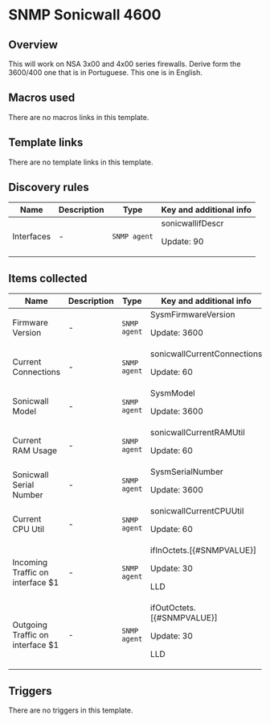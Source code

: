 # SNMP Sonicwall 4600

## Overview

This will work on NSA 3x00 and 4x00 series firewalls. Derive form the 3600/400 one that is in Portuguese. This one is in English.



## Macros used

There are no macros links in this template.

## Template links

There are no template links in this template.

## Discovery rules

|Name|Description|Type|Key and additional info|
|----|-----------|----|----|
|Interfaces |<p>-</p>|`SNMP agent`|sonicwallifDescr<p>Update: 90</p>|


## Items collected

|Name|Description|Type|Key and additional info|
|----|-----------|----|----|
|Firmware Version|<p>-</p>|`SNMP agent`|SysmFirmwareVersion<p>Update: 3600</p>|
|Current Connections|<p>-</p>|`SNMP agent`|sonicwallCurrentConnections<p>Update: 60</p>|
|Sonicwall Model|<p>-</p>|`SNMP agent`|SysmModel<p>Update: 3600</p>|
|Current RAM Usage|<p>-</p>|`SNMP agent`|sonicwallCurrentRAMUtil<p>Update: 60</p>|
|Sonicwall Serial Number|<p>-</p>|`SNMP agent`|SysmSerialNumber<p>Update: 3600</p>|
|Current CPU Util|<p>-</p>|`SNMP agent`|sonicwallCurrentCPUUtil<p>Update: 60</p>|
|Incoming Traffic on interface $1|<p>-</p>|`SNMP agent`|ifInOctets.[{#SNMPVALUE}]<p>Update: 30</p><p>LLD</p>|
|Outgoing Traffic on interface $1|<p>-</p>|`SNMP agent`|ifOutOctets.[{#SNMPVALUE}]<p>Update: 30</p><p>LLD</p>|


## Triggers

There are no triggers in this template.

